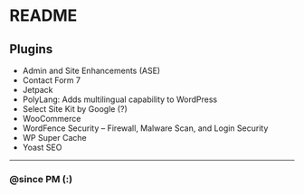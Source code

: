 # README

## Plugins
- Admin and Site Enhancements (ASE)
- Contact Form 7
- Jetpack
- PolyLang: Adds multilingual capability to WordPress
- Select Site Kit by Google (?)
- WooCommerce
- WordFence Security – Firewall, Malware Scan, and Login Security
- WP Super Cache
- Yoast SEO

---
### @since PM (:)
